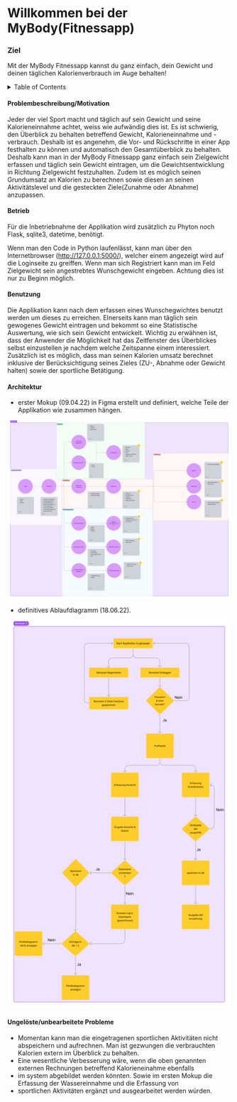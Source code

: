 # Willkommen bei der MyBody(Fitnessapp)
### Ziel

Mit der MyBody Fitnessapp kannst du ganz einfach, dein Gewicht und deinen täglichen Kalorienverbrauch im
Auge behalten!


<!-- TABLE OF CONTENTS Quelle: https://raw.githubusercontent.com/othneildrew/Best-README-Template/master/README.md, 
Stand 14.06.20-->
<details>
  <summary>Table of Contents</summary>
  <ol>
    <li><a href="#### Problembeschreibung/Motivation">Problembeschreibung/Motivation</a></li>
    <li><a href="#### Betrieb">Betrieb</a></li>
    <li><a href="#### Benutzung">Benutzung</a></li>
    <li><a href="#### Architektur">Architektur</a></li>
    <li><a href="#### Ungelöste/unbearbeitete Probleme">Ungelöste/unbearbeitete Probleme</a></li>
  </ol>
</details>

#### Problembeschreibung/Motivation

Jeder der viel Sport macht und täglich auf sein Gewicht und seine Kalorieneinnahme achtet, weiss wie aufwändig dies ist.
Es ist schwierig, den Überblick zu behalten betreffend Gewicht, Kalorieneinnahme und -verbrauch. Deshalb ist es 
angenehm, die Vor- und Rückschritte in einer App festhalten zu können und automatisch den Gesamtüberblick zu behalten.
Deshalb kann man in der MyBody Fitnessapp ganz einfach sein Zielgewicht erfassen und täglich sein Gewicht eintragen, um
die Gewichtsentwicklung in Richtung Zielgewicht festzuhalten. Zudem ist es möglich seinen Grundumsatz an Kalorien zu
berechnen sowie diesen an seinen Aktivitätslevel und die gesteckten Ziele(Zunahme oder Abnahme) anzupassen.

#### Betrieb

Für die Inbetriebnahme der Applikation wird zusätzlich zu Phyton noch Flask, sqlite3, datetime, benötigt. 

Wenn man den Code in Python laufenlässt, kann man über den Internetbrowser (http://127.0.0.1:5000/), welcher einem
angezeigt wird auf die Loginseite zu greiffen. Wenn man sich Registriert kann man im Feld Zielgewicht sein angestrebtes
Wunschgewicht eingeben. Achtung dies ist nur zu Beginn möglich.

#### Benutzung

Die Applikation kann nach dem erfassen eines Wunschegwichtes benutzt werden um dieses zu erreichen. EInerseits kann man
täglich sein gewogenes Gewicht eintragen und bekommt so eine Statistische Auswertung, wie sich sein Gewicht entwickelt. 
Wichtig zu erwähnen ist, dass der Anwender die Möglichkeit hat das Zeitfenster des Überblickes selbst einzustellen je
nachdem welche Zeitspanne einem interessiert.
Zusätzlich ist es möglich, dass man seinen Kalorien umsatz berechnet inklusive der Berücksichtigung seines Zieles (ZU-,
Abnahme oder Gewicht halten) sowie der sportliche Betätigung.

#### Architektur

- erster Mokup (09.04.22) in Figma erstellt und definiert, welche Teile der Applikation wie zusammen hängen.

![img_1.png](img_1.png)

- definitives Ablaufdiagramm (18.06.22).

![img_2.png](img_2.png)



#### Ungelöste/unbearbeitete Probleme

- Momentan kann man die eingetragenen sportlichen Aktivitäten nicht abspeichern und aufrechnen. Man ist gezwungen die 
verbrauchten Kalorien extern im Überblick zu behalten.
- Eine wesentliche Verbesserung wäre, wenn die oben genannten externen Rechnungen betreffend Kalorieneinahme ebenfalls
- im system abgebildet werden könnten. Sowie im ersten Mokup die Erfassung der Wassereinnahme und die Erfassung von
- sportlichen Aktivitäten ergänzt und ausgearbeitet werden würden.



